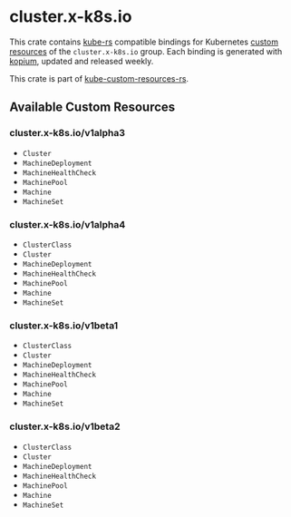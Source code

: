 <!--
SPDX-FileCopyrightText: The kube-custom-resources-rs Authors
SPDX-License-Identifier: 0BSD
 -->

# cluster.x-k8s.io

This crate contains [kube-rs](https://kube.rs/) compatible bindings for Kubernetes [custom resources](https://kubernetes.io/docs/tasks/extend-kubernetes/custom-resources/custom-resource-definitions/) of the `cluster.x-k8s.io` group. Each binding is generated with [kopium](https://github.com/kube-rs/kopium), updated and released weekly.

This crate is part of [kube-custom-resources-rs](https://github.com/metio/kube-custom-resources-rs).

## Available Custom Resources

### cluster.x-k8s.io/v1alpha3
- `Cluster`
- `MachineDeployment`
- `MachineHealthCheck`
- `MachinePool`
- `Machine`
- `MachineSet`
### cluster.x-k8s.io/v1alpha4
- `ClusterClass`
- `Cluster`
- `MachineDeployment`
- `MachineHealthCheck`
- `MachinePool`
- `Machine`
- `MachineSet`
### cluster.x-k8s.io/v1beta1
- `ClusterClass`
- `Cluster`
- `MachineDeployment`
- `MachineHealthCheck`
- `MachinePool`
- `Machine`
- `MachineSet`
### cluster.x-k8s.io/v1beta2
- `ClusterClass`
- `Cluster`
- `MachineDeployment`
- `MachineHealthCheck`
- `MachinePool`
- `Machine`
- `MachineSet`
